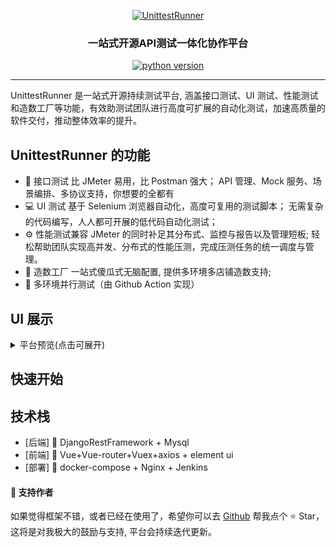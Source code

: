 <p align="center"><a href="https://imgse.com/i/pFKvjUA"><img src="https://s11.ax1x.com/2024/01/31/pFKvjUA.png" alt="UnittestRunner" width="300" border="0" /></a>
<h3 align="center">一站式开源API测试一体化协作平台</h3>
<p align="center">
  <a href=""><img src="https://img.shields.io/badge/python-3.4%7C3.5%7C3.6%7C3.7%7C3.8%7C3.9%7C3.10-blue.svg" alt="python version"></a>
</p>
<hr />

UnittestRunner 是一站式开源持续测试平台, 涵盖接口测试、UI 测试、性能测试和造数工厂等功能，有效助测试团队进行高度可扩展的自动化测试，加速高质量的软件交付，推动整体效率的提升。


## UnittestRunner 的功能

- 🎯 接口测试 比 JMeter 易用，比 Postman 强大； API 管理、Mock 服务、场景编排、多协议支持，你想要的全都有 
- 💻 UI 测试 基于 Selenium 浏览器自动化，高度可复用的测试脚本； 无需复杂的代码编写，人人都可开展的低代码自动化测试；
- ⚙️ 性能测试兼容 JMeter 的同时补足其分布式、监控与报告以及管理短板; 轻松帮助团队实现高并发、分布式的性能压测，完成压测任务的统一调度与管理。
- 📝 造数工厂 一站式傻瓜式无脑配置, 提供多环境多店铺造数支持;
- 🚦 多环境并行测试（由 Github Action 实现）


## UI 展示
<details>
<summary>平台预览(点击可展开)</summary>

#### 🍦 项目管理

![](https://github.com/xiaoxiaolulu/EasyPost/blob/master/backend/static/1219141210.png)

#### 🍦 环境管理

![](https://github.com/xiaoxiaolulu/EasyPost/blob/master/backend/static/1219141313.png)

#### 🍦 地址管理

![](https://github.com/xiaoxiaolulu/EasyPost/blob/master/backend/static/219141328.png)


#### 🍦 接口管理

![](https://github.com/xiaoxiaolulu/EasyPost/blob/master/backend/static/221134334.png)
![](https://github.com/xiaoxiaolulu/EasyPost/blob/master/backend/static/1221160034.png)


#### 🍦 用例管理

![](https://github.com/xiaoxiaolulu/EasyPost/blob/master/backend/static/0105142655.png)

</details>

## 快速开始


## 技术栈

- [后端] 🎨 DjangoRestFramework  + Mysql
- [前端] 🎉 Vue+Vue-router+Vuex+axios + element ui
- [部署] 🎃 docker-compose + Nginx + Jenkins


#### 💌 支持作者
如果觉得框架不错，或者已经在使用了，希望你可以去 <a target="_blank" href="https://github.com/xiaoxiaolulu/EasyPost">Github</a> 帮我点个 ⭐ Star，这将是对我极大的鼓励与支持, 平台会持续迭代更新。

